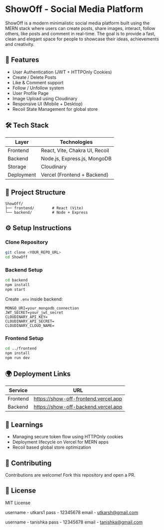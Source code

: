 # ShowOff - Social Media Platform

ShowOff is a modern minimalistic social media platform built using the MERN stack where users can create posts, share images, interact, follow others, like posts and comment in real-time. The goal is to provide a fast, clean and elegant space for people to showcase their ideas, achievements and creativity.

## 🚀 Features

- User Authentication (JWT + HTTPOnly Cookies)
- Create / Delete Posts
- Like & Comment support
- Follow / Unfollow system
- User Profile Page
- Image Upload using Cloudinary
- Responsive UI (Mobile + Desktop)
- Recoil State Management for global store

## 🛠️ Tech Stack

| Layer | Technologies |
|-------|-------------|
| Frontend | React, Vite, Chakra UI, Recoil |
| Backend | Node.js, Express.js, MongoDB |
| Storage | Cloudinary |
| Deployment | Vercel (Frontend + Backend) |

## 📂 Project Structure

```
ShowOff/
├── frontend/        # React (Vite)
└── backend/         # Node + Express
```

## ⚙️ Setup Instructions

### Clone Repository

```bash
git clone <YOUR_REPO_URL>
cd ShowOff
```

### Backend Setup

```bash
cd backend
npm install
npm start
```

Create `.env` inside backend:

```
MONGO_URI=your_mongodb_connection
JWT_SECRET=your_jwt_secret
CLOUDINARY_API_KEY=
CLOUDINARY_API_SECRET=
CLOUDINARY_CLOUD_NAME=
```

### Frontend Setup

```bash
cd ../frontend
npm install
npm run dev
```

## 🌍 Deployment Links

| Service | URL |
|---------|------|
| Frontend | https://show-off-frontend.vercel.app |
| Backend | https://show-off-backend.vercel.app |

## 📘 Learnings

- Managing secure token flow using HTTPOnly cookies
- Deployment lifecycle on Vercel for MERN apps
- Recoil based global store optimization

## 🤝 Contributing

Contributions are welcome! Fork this repository and open a PR.

## 📜 License

MIT License


username - utkars1
pass - 12345678
email - utkarsh@gmail.com

username - tanishka
pass - 12345678
email - tanishka@gmail.com
